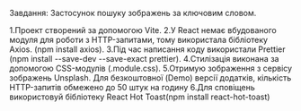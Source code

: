 Завдання: Застосунок пошуку зображень за ключовим словом.

1.Проект створений за допомогою Vite.
2.У React немає вбудованого модуля для роботи з HTTP-запитами, тому
використала бібліотеку Axios. (npm install axios).
3.Під час написання коду використали Prettier (npm install --save-dev --save-exact prettier).
4.Стилізація виконана за допомогою CSS-модулів (.module.css).
5.Отримую зображення з сервісу зображень Unsplash. Для безкоштовної (Demo) версії додатків, кількість HTTP-запитів обмежено до 50 штук на годину
6.Для сповіщень використовуй бібліотеку React Hot Toast(npm install react-hot-toast)
